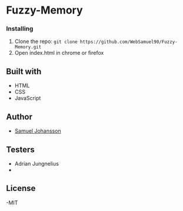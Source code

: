 # Fuzzy-Memory



### Installing

1. Clone the repo: `git clone https://github.com/WebSamuel90/Fuzzy-Memory.git`
2. Open index.html in chrome or firefox


## Built with

- HTML 
- CSS 
- JavaScript


## Author

- [Samuel Johansson](https://github.com/WebSamuel90/)


## Testers

- Adrian Jungnelius
-


## License

-MIT
